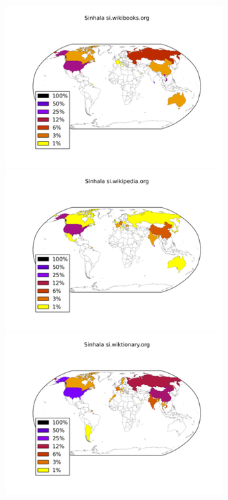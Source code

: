 ![](images/Sinhala-si.wikibooks.org.png)
![](images/Sinhala-si.wikipedia.org.png)
![](images/Sinhala-si.wiktionary.org.png)
